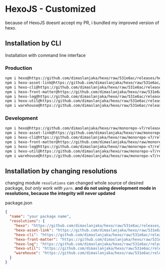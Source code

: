 # HexoJS - Customized
because of HexoJS doesnt accept my PR, i bundled my improved version of hexo.

## Installation by CLI
Installation with command line interface

### Production

```bash
npm i hexo@https://github.com/dimaslanjaka/hexo/raw/531e6ac/releases/hexo.tgz
npm i hexo-asset-link@https://github.com/dimaslanjaka/hexo/raw/531e6ac/releases/hexo-asset-link.tgz
npm i hexo-cli@https://github.com/dimaslanjaka/hexo/raw/531e6ac/releases/hexo-cli.tgz
npm i hexo-front-matter@https://github.com/dimaslanjaka/hexo/raw/531e6ac/releases/hexo-front-matter.tgz
npm i hexo-log@https://github.com/dimaslanjaka/hexo/raw/531e6ac/releases/hexo-log.tgz
npm i hexo-util@https://github.com/dimaslanjaka/hexo/raw/531e6ac/releases/hexo-util.tgz
npm i warehouse@https://github.com/dimaslanjaka/hexo/raw/531e6ac/releases/warehouse.tgz
```

### Development

```bash
npm i hexo@https://github.com/dimaslanjaka/hexo/raw/monorepo-v7/releases/hexo.tgz
npm i hexo-asset-link@https://github.com/dimaslanjaka/hexo/raw/monorepo-v7/releases/hexo-asset-link.tgz
npm i hexo-cli@https://github.com/dimaslanjaka/hexo/raw/monorepo-v7/releases/hexo-cli.tgz
npm i hexo-front-matter@https://github.com/dimaslanjaka/hexo/raw/monorepo-v7/releases/hexo-front-matter.tgz
npm i hexo-log@https://github.com/dimaslanjaka/hexo/raw/monorepo-v7/releases/hexo-log.tgz
npm i hexo-util@https://github.com/dimaslanjaka/hexo/raw/monorepo-v7/releases/hexo-util.tgz
npm i warehouse@https://github.com/dimaslanjaka/hexo/raw/monorepo-v7/releases/warehouse.tgz
```

## Installation by changing resolutions
changing module `resolutions` can changed whole source of desired package, _but only work with `yarn`_. **and do not using development mode in resolutions, because the integrity will never updated**

package.json
```json
{
  "name": "your package name",
  "resolutions": {
    "hexo": "https://github.com/dimaslanjaka/hexo/raw/531e6ac/releases/hexo.tgz",
    "hexo-asset-link": "https://github.com/dimaslanjaka/hexo/raw/531e6ac/releases/hexo-asset-link.tgz",
    "hexo-cli": "https://github.com/dimaslanjaka/hexo/raw/531e6ac/releases/hexo-cli.tgz",
    "hexo-front-matter": "https://github.com/dimaslanjaka/hexo/raw/531e6ac/releases/hexo-front-matter.tgz",
    "hexo-log": "https://github.com/dimaslanjaka/hexo/raw/531e6ac/releases/hexo-log.tgz",
    "hexo-util": "https://github.com/dimaslanjaka/hexo/raw/531e6ac/releases/hexo-util.tgz",
    "warehouse": "https://github.com/dimaslanjaka/hexo/raw/531e6ac/releases/warehouse.tgz"
  }
}
```